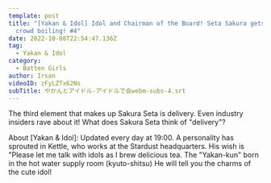 ```yaml
---
template: post
title: "[Yakan & Idol] Idol and Chairman of the Board! Seta Sakura gets the
  crowd boiling! #4"
date: 2022-10-08T22:54:47.136Z
tag:
  - Yakan & Idol
category:
  - Batten Girls
author: Irsan
videoID: zFyLZTx62Ns
subTitle: やかんとアイドル-アイドルで会webm-subs-4.srt
---
```

The third element that makes up Sakura Seta is delivery.
Even industry insiders rave about it! What does Sakura Seta think of "delivery"?

About \[Yakan & Idol]: Updated every day at 19:00.
A personality has sprouted in Kettle, who works at the Stardust headquarters.
His wish is "Please let me talk with idols as I brew delicious tea.
The "Yakan-kun" born in the hot water supply room (kyuto-shitsu)
He will tell you the charms of the cute idol!